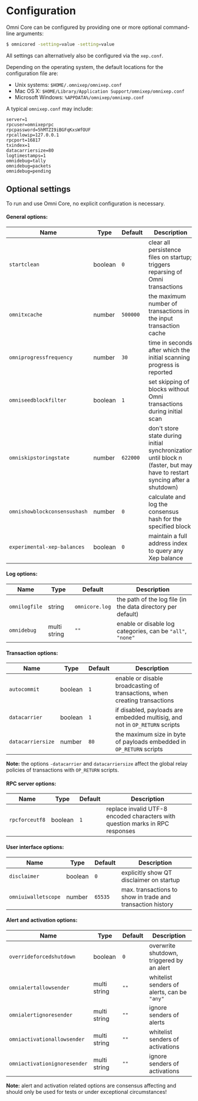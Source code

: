Configuration
=============

Omni Core can be configured by providing one or more optional command-line arguments:
```bash
$ omnicored -setting=value -setting=value
```

All settings can alternatively also be configured via the `xep.conf`.

Depending on the operating system, the default locations for the configuration file are:

- Unix systems: `$HOME/.omnixep/omnixep.conf`
- Mac OS X: `$HOME/Library/Application Support/omnixep/omnixep.conf`
- Microsoft Windows: `%APPDATA%/omnixep/omnixep.conf`

A typical `omnixep.conf` may include:
```
server=1
rpcuser=omnixeprpc
rpcpassword=5hMTZI9iBGFqKxsWfOUF
rpcallowip=127.0.0.1
rpcport=16817
txindex=1
datacarriersize=80
logtimestamps=1
omnidebug=tally
omnidebug=packets
omnidebug=pending
```

## Optional settings

To run and use Omni Core, no explicit configuration is necessary.

#### General options:

| Name                         | Type         | Default        | Description                                                                     |
|------------------------------|--------------|----------------|---------------------------------------------------------------------------------|
| `startclean`                 | boolean      | `0`            | clear all persistence files on startup; triggers reparsing of Omni transactions |
| `omnitxcache`                | number       | `500000`       | the maximum number of transactions in the input transaction cache               |
| `omniprogressfrequency`      | number       | `30`           | time in seconds after which the initial scanning progress is reported           |
| `omniseedblockfilter`        | boolean      | `1`            | set skipping of blocks without Omni transactions during initial scan            |
| `omniskipstoringstate`       | number       | `622000`       | don't store state during initial synchronization until block n (faster, but may have to restart syncing after a shutdown) |
| `omnishowblockconsensushash` | number       | `0`            | calculate and log the consensus hash for the specified block                    |
| `experimental-xep-balances`  | boolean      | `0`            | maintain a full address index to query any Xep balance                      |

#### Log options:

| Name                         | Type         | Default        | Description                                                                     |
|------------------------------|--------------|----------------|---------------------------------------------------------------------------------|
| `omnilogfile`                | string       | `omnicore.log` | the path of the log file (in the data directory per default)                    |
| `omnidebug`                  | multi string | `""`           | enable or disable log categories, can be `"all"`, `"none"`                      |

#### Transaction options:

| Name                         | Type         | Default        | Description                                                                     |
|------------------------------|--------------|----------------|---------------------------------------------------------------------------------|
| `autocommit`                 | boolean      | `1`            | enable or disable broadcasting of transactions, when creating transactions      |
| `datacarrier`                | boolean      | `1`            | if disabled, payloads are embedded multisig, and not in `OP_RETURN` scripts     |
| `datacarriersize`            | number       | `80`           | the maximum size in byte of payloads embedded in `OP_RETURN` scripts            |

**Note:** the options `-datacarrier` and `datacarriersize` affect the global relay policies of transactions with `OP_RETURN` scripts.

#### RPC server options:

| Name                         | Type         | Default        | Description                                                                     |
|------------------------------|--------------|----------------|---------------------------------------------------------------------------------|
| `rpcforceutf8`               | boolean      | `1`            | replace invalid UTF-8 encoded characters with question marks in RPC responses   |

#### User interface options:

| Name                         | Type         | Default        | Description                                                                     |
|------------------------------|--------------|----------------|---------------------------------------------------------------------------------|
| `disclaimer`                 | boolean      | `0`            | explicitly show QT disclaimer on startup                                        |
| `omniuiwalletscope`          | number       | `65535`        | max. transactions to show in trade and transaction history                      |

#### Alert and activation options:

| Name                         | Type         | Default        | Description                                                                     |
|------------------------------|--------------|----------------|---------------------------------------------------------------------------------|
| `overrideforcedshutdown`     | boolean      | `0`            | overwrite shutdown, triggered by an alert                                       |
| `omnialertallowsender`       | multi string | `""`           | whitelist senders of alerts, can be `"any"`                                     |
| `omnialertignoresender`      | multi string | `""`           | ignore senders of alerts                                                        |
| `omniactivationallowsender`  | multi string | `""`           | whitelist senders of activations                                                |
| `omniactivationignoresender` | multi string | `""`           | ignore senders of activations                                                   |

**Note:** alert and activation related options are consensus affecting and should only be used for tests or under exceptional circumstances!
